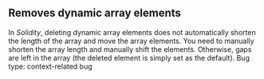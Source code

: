 ## Removes dynamic array elements
In *Solidity*, deleting dynamic array elements does not automatically shorten the length of the array and move the array elements. You need to manually shorten the array length and manually shift the elements. Otherwise, gaps are left in the array (the deleted element is simply set as the default).
Bug type: context-related bug